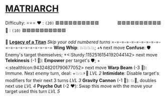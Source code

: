 # [**__MATRIARCH__**](<https://www.youtube.com/watch?v=NFTemk99fLU>)
Difficulty: ⭐⭐⭐
:heart: : `(20)` :red_square::red_square::red_square::red_square::red_square::red_square::red_square::red_square::red_square::red_square:
 `       `   :red_square::red_square::red_square::red_square::red_square::red_square::red_square::red_square::red_square::red_square:
:large_blue_diamond: : `(10)` :blue_square::blue_square::blue_square::blue_square::blue_square::blue_square::blue_square::blue_square::blue_square::blue_square:

:nazar_amulet:  [**Legacy of a Titan**](https://media.discordapp.net/attachments/1056365502101979146/1168051983496781855/matriarch.jpg?ex=65505c2e&is=653de72e&hm=837a0ad9fe1e2cd6517cdf6aec2c095e3af4f8499d94c6cf7c2d4390c41ca9ef&=&width=707&height=676) 
*Skip your odd numbered turns*
=-=-=-=-=-=-=-=-=-=-=-=-=-=-=-=-=-=-=-=
**Wing Whip**: :boom::boom::boom::boom:; +:cyclone: next move
**Confuse**: :shield: Enemy's target themselves; +<:Sturdy:1152516154192044142> next move
**Telekinesis** (-1 :large_blue_diamond:): __Empower__ per target's :shield:; +<:stealthIcon:943248201790677052> next move
**Warp Beam** (-3 :large_blue_diamond:): Immune. Next *enemy* turn, deal: +:boom::boom::zap::dart: *LVL 2*
**Intimidate**: Disable target's modifiers for their next 3 turns *LVL 3*
**Gravity Cannon** (-1 :large_blue_diamond:): :boom::no_entry_sign:, doubles next use *LVL 4*
**Psyche Out** (-2 :heart:): Swap this move with the move your target used this turn *LVL 5*
